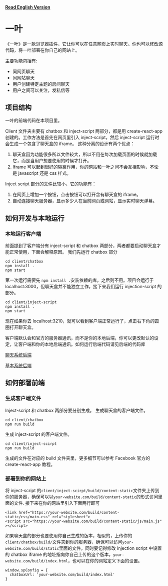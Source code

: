 #### [Read English Version](https://github.com/Same-Page/client/blob/master/README_EN.md)

# 一叶

《一叶》是一款[浏览器插件](https://chrome.google.com/webstore/detail/same-page/bldcellajihanglphncgjmceklbibjkk)，它让你可以在任意网页上实时聊天。你也可以修改源代码，将一叶部署在你自己的网站上。

主要功能包括有:

- 同网页聊天
- 同网站聊天
- 用户创建特定主题的房间聊天
- 用户之间可以关注，发私信等

## 项目结构

一叶的前端代码在本项目里。

Client 文件夹主要有 chatbox 和 inject-script 两部分，都是用 create-react-app 创建的。工作方法是首先在网页里引入 inject-script，然后 inject-script 运行时会生成一个包含了聊天盒的 iframe。
这种分离的设计有两个优点：

1. 聊天盒因为功能很多所以文件较大，所以不用在每次加载页面的时候就加载它，而是当用户想要使用的时候才打开。
2. Iframe 可以起到很好的隔离作用，你的网站和一叶之间不会互相影响，不论是 javascript 还是 css 样式。

Inject script 部分的文件比较小，它的功能有：

1. 在网页上增加一个按钮，点击按钮可以打开含有聊天盒的 iframe。
2. 自动连接聊天服务器，显示多少人在当前网页或网站，显示实时聊天弹幕。

## 如何开发与本地运行

### 本地运行客户端

前面提到了客户端分有 inject-script 和 chatbox 两部分，两者都要启动聊天盒才能正常使用，下面会解释原因。
我们先运行 chatbox 部分

```
cd client/chatbox
npm install .
npm start
```

第一次运行需要先 `npm install .`安装依赖的库，之后则不用。项目会运行于 localhost:3000，但聊天盒并不能独立工作，接下来我们运行 injection-script 的部分。

```
cd client/inject-script
npm install .
npm start
```

现在如果你去 localhost:3210，就可以看到客户端正常运行了，点击右下角的圆圈打开聊天盒。

客户端默认会和官方的服务器通讯，而不是你的本地后端，你可以更改默认的设定，让客户端和你的本地后端通讯。如何运行后端代码请见后端的代码库

[聊天系统后端](https://github.com/Same-Page/chat-backend)

[基本系统后端](https://github.com/Same-Page/web-backend)

## 如何部署前端

### 生成客户端文件

Inject-script 和 chatbox 两部分要分别生成。
生成聊天盒的客户端文件。

```
cd client/chatbox
npm run build
```

生成 inject-script 的客户端文件。

```
cd client/inject-scirpt
npm run build
```

生成的文件在对应的 build 文件夹里，更多细节可以参考 Facebook 官方的 create-react-app 教程。

### 部署到你的网站上

将 inject-script 的`client/inject-scirpt/build/content-static`文件夹上传到你的服务器，确保可以以`your-website.com/build/content-static`的形式访问里面的文件. 接下来在你的网站里引入下面两行即可

```
<link href="https://your-website.com/build/content-static/css/main.css" rel="stylesheet">
<script src="https://your-website.com/build/content-static/js/main.js" ></script>
```

如果聊天盒的部分也要使用你自己生成的版本，相似的，上传你的`client/chatbox/build/`文件夹到你的服务器，确保可以访问`your-website.com/build/static`里面的文件。同时要记得修改 injection script 中设置的 chatbox iframe 的地址指向你自己上传的这个版本，`your-website.com/build/index.html`，也可以在你的网站定义下面的设置。

```
window.spConfig = {
  chatboxUrl: 'your-website.com/build/index.html'
}
```
